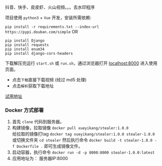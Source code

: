 
抖音、快手、皮皮虾、火山视频。。。去水印程序 

项目使用 `python3` + `Vue` 开发，安装所需依赖:

`pip install -r requirements.txt --index-url https://pypi.douban.com/simple`
OR
```shell script
pip install Django
pip install requests
pip install enum34
pip install django-cors-headers
```

下载解压完运行 `start.sh` 或 `run.sh`，通过浏览器打开 [localhost:8000](http://localhost:8000) 进入使用页面。

- 点击`下载`直接下载视频 (经过 md5 处理)
- 点击`解析`获取下载地址

[试用地址](https://tools.qysf.xyz/#/watermark) 

### Docker 方式部署

1. 首先 `clone` 代码到服务器。
2. 构建镜像，拉取镜像 `docker pull xueyikang/stealer:1.0.0` <br/>
   给拉取的镜像打tag  `docker tag xueyikang/stealer:1.0.0 stealer-1.0.0 ` <br/>
或切换文件夹 `cd stealer` 然后执行命令 `docker build -t stealer-1.0.0 -f Dockerfile .` 即可生成镜像文件。
3. 启动容器，执行命令 `docker run -d -p 8000:8000 stealer-1.0.0:latest`
4. 应用地址为： 服务器IP:8000
